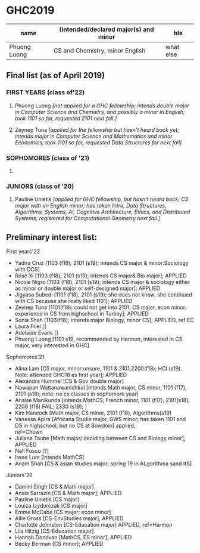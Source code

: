 # GHC2019




name  |  (intended/declared major(s) and minor|  bla
------| --------------------------------------|--------
Phuong Luong | CS and Chemistry, minor English | what else





## Final list (as of April 2019)

### FIRST YEARS (class of'22)

1. Phuong Luong *[not applied for a GHC fellowship; intends double major in Computer Science and Chemistry, and possibly a minor in English;  took 1101 so far,  requested 2101 next fall.]*

1. Zeynep Tuna *[applied for the fellowship but hasn’t heard back yet; intends major in Computer Science and Mathematics and minor  Economics; took 1101 so far,  requested Data Structures for next fall]*

    


### SOPHOMORES (class of '21)
1. 




### JUNIORS (class of '20) 
1. Pauline Unietis *[applied for GHC fellowship, but hasn't heard back;  CS major with an English minor;  has taken Intro, Data Structures, Algorithms, Systems, AI, Cognitive Architecture, Ethics, and Distributed Systems;  registered for Computational Geometry next fall.]*











## Preliminary interest list: 


First years'22
  * Yadira Cruz    [1103 (f18); 2101 (s19); intends CS major & minor:Sociology with DCS] 
  * Rose Xi        [1103 (f18); 2101 (s19); intends CS major& Bio major]; APPLIED
  * Nicole Nigro   [1103 (f18); 2101 (s19); intends CS major & sociology either as minor or double major or self-designed major]; APPLIED
  * Jigyasa Subedi [1101 (f18), 2101 (s19); she does not know, she continued with CS because she really liked 1101]; APPLIED 
  * Zeynep Tuna    [1101(f18); could not get into 2101; CS major, econ minor; experience in CS from highschool in Turkey]; APPLIED
  * Sonia Shah     [1103(f18); intends major Biology, minor CS]; APPLIED, ref EC
  * Laura Friel    []
  * Adelaide Evans []
  * Phuong Luong  [1101 s19, recommended by Harmon, interested in CS major, very interested in GHC]
  

Sophomores'21
  * Alina Lam                [CS major, minor:unsure, 1101 & 2101,2200(f18); HCI (s19). Note: attended GHC18 as first year]; APPLIED
  * Alexandra Hummel         [CS & Gov double major]
  * Nawapan Wattanawanichkul [intends Math major, CS minor, 1101 (f17), 2101 (s18); note: no cs classes in sophomore year] 
  * Anaise Manikunda         [intends MathCS; French minor, 1101 (f17), 2101(s18), 2200 (f18) FAIL; 2330 (s19); ] 
  * Kim Hancock              [Math major, CS minor, 2101 (f18), Algorithms(s19]
  * Vanessa Apira            [Africana Studie major, GWS minor; has taken 1101 and DS in highschool, but no CS at Bowdoin] applied,  
                             ref=Chown
  * Juliana Taube            [Math major/ deciding between CS and Biology minor]; APPLIED
  * Nell Fusco               [?]
  * Irene Lunt               [intends MathCS] 
  * Anam Shah                [CS & asian studies major; spring 19 in ALgorithma sand ItS] 
  
Juniors'20
  * Damini Singh       [CS & Math major]
  * Anais Sarrazin     [CS & Math major]; APPLIED
  * Pauline Unietis    [CS major]
  * Louiza Izydorczak  [CS major]
  * Emme McCabe        [CS major; econ minor] 
  * Allie Gross        [CS-EnvStudies major]; APPLIED
  * Charlotte Johnston [CS-Education major] APPLIED, ref=Harmon 
  * Lila Hitzig        [CS-Education major]
  * Hannah Donovan     [MathCS, ES minor]; APPLIED
  * Becky Berman       [CS minor]; APPLIED




